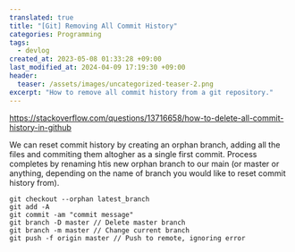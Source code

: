 ```yaml
---
translated: true
title: "[Git] Removing All Commit History"
categories: Programming
tags:
  - devlog
created_at: 2023-05-08 01:33:28 +09:00
last_modified_at: 2024-04-09 17:19:30 +09:00
header:
  teaser: /assets/images/uncategorized-teaser-2.png
excerpt: "How to remove all commit history from a git repository."
---
```


https://stackoverflow.com/questions/13716658/how-to-delete-all-commit-history-in-github

We can reset commit history by creating an orphan branch, adding all the files and commiting them altogher as a single first commit.  Process completes by renaming htis new orphan branch to our main (or master or anything, depending on the name of branch you would like to reset commit history from). 

```
git checkout --orphan latest_branch
git add -A
git commit -am "commit message"
git branch -D master // Delete master branch
git branch -m master // Change current branch
git push -f origin master // Push to remote, ignoring error
```